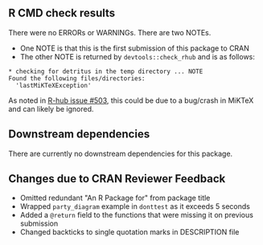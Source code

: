 ## R CMD check results

There were no ERRORs or WARNINGs. There are two NOTEs.

- One NOTE is that this is the first submission of this package to CRAN
- The other NOTE is returned by `devtools::check_rhub` and is as follows: 

```
* checking for detritus in the temp directory ... NOTE
Found the following files/directories:
  'lastMiKTeXException'
```
As noted in [R-hub issue #503](https://github.com/r-hub/rhub/issues/503), this could be due to a bug/crash in MiKTeX and can likely be ignored.

## Downstream dependencies

There are currently no downstream dependencies for this package.

## Changes due to CRAN Reviewer Feedback

- Omitted redundant "An R Package for" from package title
- Wrapped `party_diagram` example in `donttest` as it exceeds 5 seconds
- Added a `@return` field to the functions that were missing it on previous submission
- Changed backticks to single quotation marks in DESCRIPTION file
